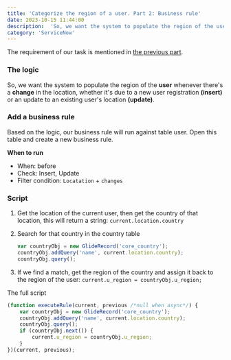 ```yaml
---
title: 'Categorize the region of a user. Part 2: Business rule'
date: 2023-10-15 11:44:00
description:  'So, we want the system to populate the region of the user whenever we have a change in the location, whether due to a new user registration or an update to an existing user location.'
category: 'ServiceNow'
---
```


The requirement of our task is mentioned in [the previous part](https://han.codebynetwork.com/blog/populate_region_automatically_part1).

### The logic
So, we want the system to populate the region of the **user** whenever there's a **change** in the location, whether it's due to a new user registration **(insert)** or an update to an existing user's location **(update)**.

### Add a business rule

Based on the logic, our business rule will run against table user. Open this table and create a new business rule.

**When to run**
- When: before
- Check: Insert, Update
- Filter condition: `Locatation` + `changes`

### Script

1. Get the location of the current user, then get the country of that location, this will return a string: `current.location.country`

2. Search for that country in the country table

    ```javascript  
    var countryObj = new GlideRecord('core_country');
    countryObj.addQuery('name', current.location.country);
    countryObj.query();
    ```
3. If we find a match, get the region of the country and assign it back to the region of the user: `current.u_region = countryObj.u_region;`

The full script
```javascript  
(function executeRule(current, previous /*null when async*/) {
    var countryObj = new GlideRecord('core_country');
    countryObj.addQuery('name', current.location.country); 
    countryObj.query();    
    if (countryObj.next()) {
        current.u_region = countryObj.u_region;    
    }
})(current, previous);
```

